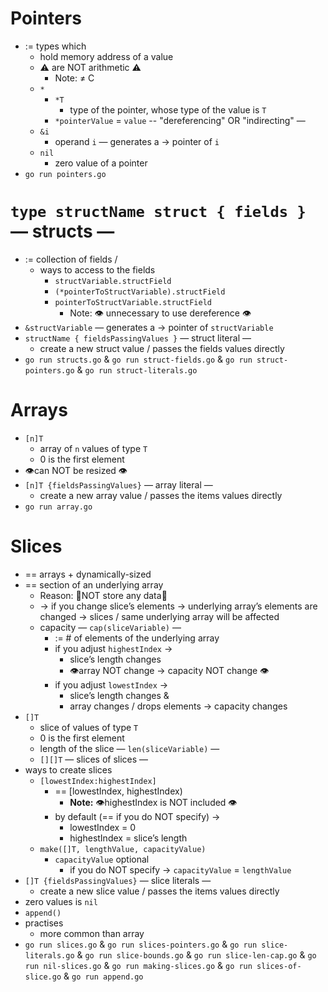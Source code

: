 # Pointers
* := types which
  * hold memory address of a value
  * ⚠️ are NOT arithmetic ⚠️
    * Note: ≠ C
  * `*`
    * `*T`
      * type of the pointer, whose type of the value is `T`
    * `*pointerValue` = `value` -- "dereferencing" OR "indirecting" —
  * `&i`
    * operand `i` — generates a → pointer of `i`
  * `nil`
    * zero value of a pointer
* `go run pointers.go`

# `type structName struct { fields }` — structs —
* := collection of fields /
  * ways to access to the fields
    * `structVariable.structField`
    * `(*pointerToStructVariable).structField`
    * `pointerToStructVariable.structField`
      * Note: 👁️ unnecessary to use dereference 👁️
* `&structVariable` — generates a → pointer of `structVariable`
* `structName { fieldsPassingValues }` — struct literal —
  * create a new struct value / passes the fields values directly
* `go run structs.go` & `go run struct-fields.go` & `go run struct-pointers.go` & `go run struct-literals.go`

# Arrays
* `[n]T`
  * array of `n` values of type `T`
  * 0 is the first element
* 👁️can NOT be resized 👁️
* `[n]T {fieldsPassingValues}` — array literal —
  * create a new array value / passes the items values directly
* `go run array.go`

# Slices
* == arrays + dynamically-sized
* == section of an underlying array
  * Reason: 🧠NOT store any data🧠
  * → if you change slice’s elements → underlying array’s elements are changed → slices / same underlying array will be affected
  * capacity — `cap(sliceVariable)` —
    * := # of elements of the underlying array
    * if you adjust `highestIndex` →
      * slice’s length changes
      * 👁️array NOT change → capacity NOT change 👁️
    * if you adjust `lowestIndex` →
      * slice’s length changes &
      * array changes / drops elements -> capacity changes
* `[]T`
  * slice of values of type `T`
  * 0 is the first element
  * length of the slice — `len(sliceVariable)` —
  * `[][]T` — slices of slices — 
* ways to create slices 
  * `[lowestIndex:highestIndex]`
    * == [lowestIndex, highestIndex)
      * **Note:** 👁️highestIndex is NOT included 👁️
    * by default (== if you do NOT specify) →
      * lowestIndex = 0
      * highestIndex = slice’s length
  * `make([]T, lengthValue, capacityValue)`
    * `capacityValue` optional
      * if you do NOT specify → `capacityValue` = `lengthValue`
* `[]T {fieldsPassingValues}` — slice literals —
  * create a new slice value / passes the items values directly
* zero values is `nil`
* `append()`
* practises
  * more common than array
* `go run slices.go` & `go run slices-pointers.go` & `go run slice-literals.go` & `go run slice-bounds.go` & `go run slice-len-cap.go` & `go run nil-slices.go` & `go run making-slices.go` & `go run slices-of-slice.go` & `go run append.go`
